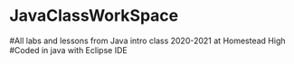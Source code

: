 # JavaClassWorkSpace
#All labs and lessons from Java intro class 2020-2021 at Homestead High
#Coded in java with Eclipse IDE
